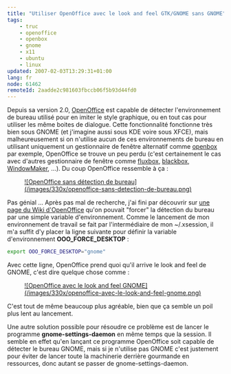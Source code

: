 ```yaml
---
title: "Utiliser OpenOffice avec le look and feel GTK/GNOME sans GNOME"
tags:
    - truc
    - openoffice
    - openbox
    - gnome
    - x11
    - ubuntu
    - linux
updated: 2007-02-03T13:29:31+01:00
lang: fr
node: 61462
remoteId: 2aadde2c981603fbccb06f5b93d44fd0
---
```

 
Depuis sa version 2.0, [OpenOffice](http://pwet.fr/man/linux/commandes/openoffice) est capable de détecter l'environnement de bureau utilisé pour en imiter le style graphique, ou en tout cas pour utiliser les même boites de dialogue. Cette fonctionnalité fonctionne très bien sous GNOME (et j'imagine aussi sous KDE voire sous XFCE), mais malheureusement si on n'utilise aucun de ces environnements de bureau en utilisant uniquement un gestionnaire de fenêtre alternatif comme [openbox](http://pwet.fr/man/linux/commandes/openbox) par exemple, OpenOffice se trouve un peu perdu (c'est certainement le cas avec d'autres gestionnaire de fenêtre comme [fluxbox](http://pwet.fr/man/linux/commandes/fluxbox), [blackbox](http://pwet.fr/man/linux/commandes/blackbox), [WindowMaker](http://pwet.fr/man/linux/commandes/x2/wmaker), ...). Du coup OpenOffice ressemble à ça :

 


<figure class="object-center"><a href="/images/openoffice-sans-detection-de-bureau.png">![OpenOffice sans détection de bureau](/images/330x/openoffice-sans-detection-de-bureau.png)
</a></figure>




 
Pas génial ... Après pas mal de recherche, j'ai fini par découvrir sur [une page du Wiki d'OpenOffice](http://wiki.services.openoffice.org/wiki/Environment_Variables#Environment_variables_for_users) qu'on pouvait &quot;forcer&quot; la détection du bureau par une simple variable d'environnement. Comme le lancement de mon environnement de travail se fait par l'intermédiaire de mon ~/.xsession, il m'a suffit d'y placer la ligne suivante pour définir la variable d'environnement **OOO_FORCE_DESKTOP** :

 ``` bash
export OOO_FORCE_DESKTOP="gnome"
```

 
Avec cette ligne, OpenOffice prend quoi qu'il arrive le look and feel de GNOME, c'est dire quelque chose comme :

 


<figure class="object-center"><a href="/images/openoffice-avec-le-look-and-feel-gnome.png">![OpenOffice avec le look and feel GNOME](/images/330x/openoffice-avec-le-look-and-feel-gnome.png)
</a></figure>




 
C'est tout de même beaucoup plus agréable, bien que ça semble un poil plus lent au lancement.

 
Une autre solution possible pour résoudre ce problème est de lancer le programme **gnome-settings-daemon** en même temps que la session. Il semble en effet qu'en lançant ce programme OpenOffice soit capable de détecter le bureau GNOME, mais si je n'utilise pas GNOME c'est justement pour éviter de lancer toute la machinerie derrière gourmande en ressources, donc autant se passer de gnome-settings-daemon.

